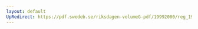 ```yaml
---
layout: default
UpRedirect: https://pdf.swedeb.se/riksdagen-volumeG-pdf/19992000/reg_19992000/reg_19992000_0355.pdf
---
```


